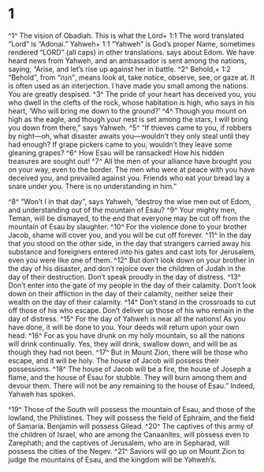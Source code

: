 # 1 
^1^ The vision of Obadiah. This is what the Lord+ 1:1 The word translated “Lord” is “Adonai.” Yahweh+ 1:1 “Yahweh” is God’s proper Name, sometimes rendered “LORD” (all caps) in other translations. says about Edom. We have heard news from Yahweh, and an ambassador is sent among the nations, saying, “Arise, and let’s rise up against her in battle. ^2^ Behold,+ 1:2 “Behold”, from “הִנֵּה”, means look at, take notice, observe, see, or gaze at. It is often used as an interjection. I have made you small among the nations. You are greatly despised. ^3^ The pride of your heart has deceived you, you who dwell in the clefts of the rock, whose habitation is high, who says in his heart, ‘Who will bring me down to the ground?’ ^4^ Though you mount on high as the eagle, and though your nest is set among the stars, I will bring you down from there,” says Yahweh. ^5^ “If thieves came to you, if robbers by night—oh, what disaster awaits you—wouldn’t they only steal until they had enough? If grape pickers came to you, wouldn’t they leave some gleaning grapes? ^6^ How Esau will be ransacked! How his hidden treasures are sought out! ^7^ All the men of your alliance have brought you on your way, even to the border. The men who were at peace with you have deceived you, and prevailed against you. Friends who eat your bread lay a snare under you. There is no understanding in him.” 

^8^ “Won’t I in that day”, says Yahweh, “destroy the wise men out of Edom, and understanding out of the mountain of Esau? ^9^ Your mighty men, Teman, will be dismayed, to the end that everyone may be cut off from the mountain of Esau by slaughter. ^10^ For the violence done to your brother Jacob, shame will cover you, and you will be cut off forever. ^11^ In the day that you stood on the other side, in the day that strangers carried away his substance and foreigners entered into his gates and cast lots for Jerusalem, even you were like one of them. ^12^ But don’t look down on your brother in the day of his disaster, and don’t rejoice over the children of Judah in the day of their destruction. Don’t speak proudly in the day of distress. ^13^ Don’t enter into the gate of my people in the day of their calamity. Don’t look down on their affliction in the day of their calamity, neither seize their wealth on the day of their calamity. ^14^ Don’t stand in the crossroads to cut off those of his who escape. Don’t deliver up those of his who remain in the day of distress. ^15^ For the day of Yahweh is near all the nations! As you have done, it will be done to you. Your deeds will return upon your own head. ^16^ For as you have drunk on my holy mountain, so all the nations will drink continually. Yes, they will drink, swallow down, and will be as though they had not been. ^17^ But in Mount Zion, there will be those who escape, and it will be holy. The house of Jacob will possess their possessions. ^18^ The house of Jacob will be a fire, the house of Joseph a flame, and the house of Esau for stubble. They will burn among them and devour them. There will not be any remaining to the house of Esau.” Indeed, Yahweh has spoken. 

^19^ Those of the South will possess the mountain of Esau, and those of the lowland, the Philistines. They will possess the field of Ephraim, and the field of Samaria. Benjamin will possess Gilead. ^20^ The captives of this army of the children of Israel, who are among the Canaanites, will possess even to Zarephath; and the captives of Jerusalem, who are in Sepharad, will possess the cities of the Negev. ^21^ Saviors will go up on Mount Zion to judge the mountains of Esau, and the kingdom will be Yahweh’s. 